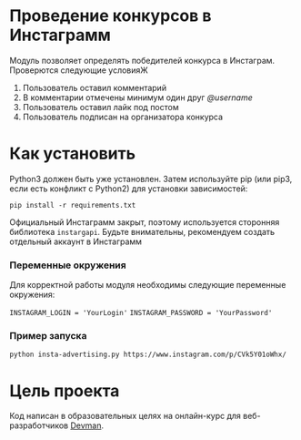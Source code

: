 # Проведение конкурсов в Инстаграмм

Модуль позволяет определять победителей конкурса в Инстаграм.
Проверются следующие условияЖ
1. Пользователь оставил комментарий
2. В комментарии отмечены минимум один друг _@username_
3. Пользователь оставил лайк под постом
4. Пользователь подписан на организатора конкурса

# Как установить

Python3 должен быть уже установлен. Затем используйте pip (или pip3, если есть конфликт с Python2) для установки зависимостей:

```
pip install -r requirements.txt
```
Официальный Инстаграмм закрыт, поэтому используется сторонняя библиотека `instargapi`.
Будьте внимательны, рекомендуем создать отдельный аккаунт в Инстаграмм

### Переменные окружения
Для корректной работы модуля необходимы следующие переменные окружения:

`INSTAGRAM_LOGIN = 'YourLogin'`
`INSTAGRAM_PASSWORD = 'YourPassword'`

### Пример запуска

```
python insta-advertising.py https://www.instagram.com/p/CVk5Y01oWhx/
``` 

# Цель проекта

Код написан в образовательных целях на онлайн-курс для веб-разработчиков [Devman](dvmn.org).